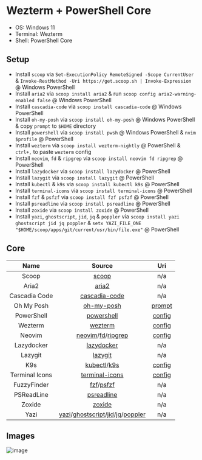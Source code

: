 # Wezterm + PowerShell Core

- OS: Windows 11
- Terminal: Wezterm
- Shell: PowerShell Core

## Setup

- Install `scoop` via `Set-ExecutionPolicy RemoteSigned -Scope CurrentUser` & `Invoke-RestMethod -Uri https://get.scoop.sh | Invoke-Expression` @ Windows PowerShell
- Install `aria2` via `scoop install aria2` & run `scoop config aria2-warning-enabled false` @ Windows PowerShell
- Install `cascadia-code` via `scoop install cascadia-code` @ Windows PowerShell
- Install `oh-my-posh` via `scoop install oh-my-posh` @ Windows PowerShell & copy `prompt` to `$HOME` directory
- Install `powershell` via `scoop install pwsh` @ Windows PowerShell & `nvim $profile` @ PowerShell
- Install `wezterm` via `scoop install wezterm-nightly` @ PowerShell & `ctrl+,` to paste `wezterm` config
- Install `neovim`, `fd` & `ripgrep` via `scoop install neovim fd ripgrep` @ PowerShell
- Install `lazydocker` via `scoop install lazydocker` @ PowerShell
- Install `lazygit` via `scoop install lazygit` @ PowerShell
- Install `kubectl` & `k9s` via `scoop install kubectl k9s` @ PowerShell
- Install `terminal-icons` via `scoop install terminal-icons` @ PowerShell
- Install `fzf` & `psfzf` via `scoop install fzf psfzf` @ PowerShell
- Install `psreadline` via `scoop install psreadline` @ PowerShell
- Install `zoxide` via `scoop install zoxide` @ PowerShell
- Install `yazi`, `ghostscript`, `jid`, `jq` & `poppler` via `scoop install yazi ghostscript jid jq poppler` & `setx YAZI_FILE_ONE "$HOME/scoop/apps/git/current/usr/bin/file.exe"` @ PowerShell

## Core

|      Name      |                                                                                                        Source                                                                                                        |                                                     Uri                                                      |
| :------------: | :------------------------------------------------------------------------------------------------------------------------------------------------------------------------------------------------------------------: | :----------------------------------------------------------------------------------------------------------: |
|     Scoop      |                                                                                              [scoop](https://scoop.sh)                                                                                               |                                                     n/a                                                      |
|     Aria2      |                                                                                       [aria2](https://github.com/aria2/aria2)                                                                                        |                                                     n/a                                                      |
| Cascadia Code  |                                                                             [cascadia-code](https://github.com/microsoft/cascadia-code)                                                                              |                                                     n/a                                                      |
|   Oh My Posh   |                                                                              [oh-my-posh](https://github.com/JanDeDobbeleer/oh-my-posh)                                                                              |        [prompt](https://github.com/mezdelex/WeztermPowershellCoreConfig/blob/main/.mezdelex.omp.json)        |
|   PowerShell   |                                                                                [powershell](https://github.com/PowerShell/PowerShell)                                                                                | [config](https://github.com/mezdelex/WeztermPowershellCoreConfig/blob/main/Microsoft.PowerShell_profile.ps1) |
|    Wezterm     |                                                                                      [wezterm](https://github.com/wez/wezterm)                                                                                       |           [config](https://github.com/mezdelex/WeztermPowershellCoreConfig/blob/main/wezterm.lua)            |
|     Neovim     |                                           [neovim](https://github.com/neovim/neovim)/[fd](https://github.com/sharkdp/fd)/[ripgrep](https://github.com/BurntSushi/ripgrep)                                            |                              [config](https://github.com/mezdelex/NeovimConfig)                              |
|   Lazydocker   |                                                                              [lazydocker](https://github.com/jesseduffield/lazydocker)                                                                               |                                                     n/a                                                      |
|    Lazygit     |                                                                                 [lazygit](https://github.com/jesseduffield/lazygit)                                                                                  |                                                     n/a                                                      |
|      K9s       |                                                               [kubectl](https://github.com/kubernetes/kubectl)/[k9s](https://github.com/derailed/k9s)                                                                |                               [config](https://github.com/mezdelex/K9sConfig)                                |
| Terminal Icons |                                                                           [terminal-icons](https://github.com/devblackops/Terminal-Icons)                                                                            |                          [config](https://github.com/mezdelex/TerminalIconsConfig)                           |
|  FuzzyFinder   |                                                                 [fzf](https://github.com/junegunn/fzf)/[psfzf](https://github.com/kelleyma49/PSFzf)                                                                  |                                                     n/a                                                      |
|   PSReadLine   |                                                                                [psreadline](https://github.com/PowerShell/PSReadLine)                                                                                |                                                     n/a                                                      |
|     Zoxide     |                                                                                   [zoxide](https://github.com/ajeetdsouza/zoxide)                                                                                    |                                                     n/a                                                      |
|      Yazi      | [yazi](https://github.com/sxyazi/yazi)/[ghostscript](https://www.ghostscript.com/)/[jid](https://github.com/simeji/jid)/[jq](https://github.com/jqlang/jq)/[poppler](https://gitlab.freedesktop.org/poppler/poppler) |                                                     n/a                                                      |

## Images

![image](https://github.com/user-attachments/assets/727c4743-6201-4c21-9e13-1a5f92dad071)
